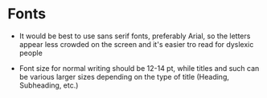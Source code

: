 # Fonts

* It would be best to use sans serif fonts, preferably Arial, so the letters appear less crowded on the screen and it's easier tro read for dyslexic people

* Font size for normal writing should be 12-14 pt, while titles and such can be various larger sizes depending on the type of title (Heading, Subheading, etc.)